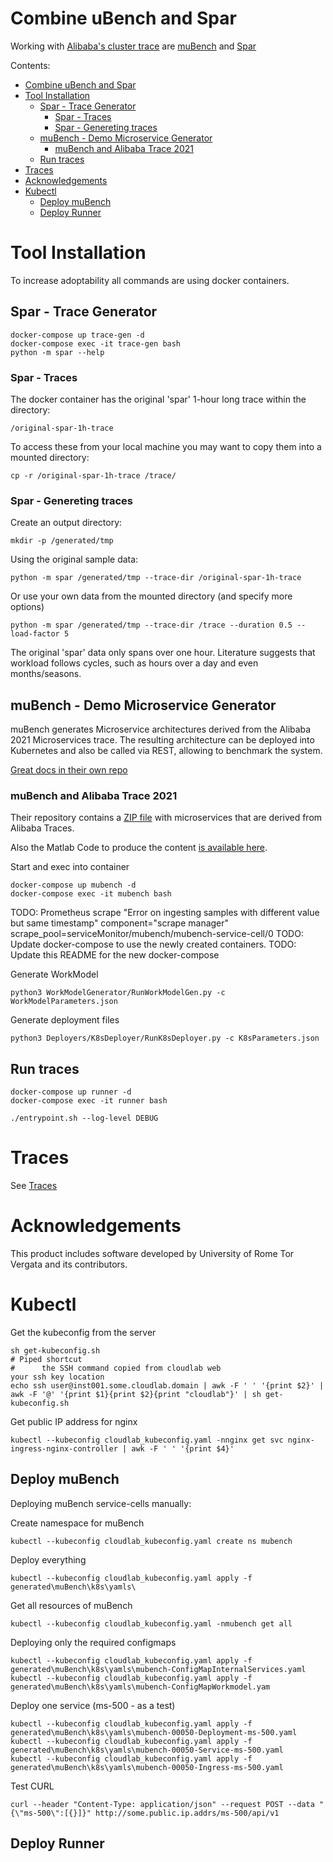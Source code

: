 # Combine uBench and Spar

Working with [Alibaba's cluster trace](https://github.com/alibaba/clusterdata/tree/7358bbaf40778d4bd0464a64a430812088b7b74e)
are [muBench](https://github.com/H3rby7/muBench)
and [Spar](https://github.com/H3rby7/trace-generator)

Contents:

- [Combine uBench and Spar](#combine-ubench-and-spar)
- [Tool Installation](#tool-installation)
  - [Spar - Trace Generator](#spar---trace-generator)
    - [Spar - Traces](#spar---traces)
    - [Spar - Genereting traces](#spar---genereting-traces)
  - [muBench - Demo Microservice Generator](#mubench---demo-microservice-generator)
    - [muBench and Alibaba Trace 2021](#mubench-and-alibaba-trace-2021)
  - [Run traces](#run-traces)
- [Traces](#traces)
- [Acknowledgements](#acknowledgements)
- [Kubectl](#kubectl)
  - [Deploy muBench](#deploy-mubench)
  - [Deploy Runner](#deploy-runner)

# Tool Installation

To increase adoptability all commands are using docker containers.

## Spar - Trace Generator

    docker-compose up trace-gen -d
    docker-compose exec -it trace-gen bash
    python -m spar --help

### Spar - Traces

The docker container has the original 'spar' 1-hour long trace within the directory:

    /original-spar-1h-trace

To access these from your local machine you may want to copy them into a mounted directory:

    cp -r /original-spar-1h-trace /trace/

### Spar - Genereting traces

Create an output directory:

    mkdir -p /generated/tmp

Using the original sample data:

    python -m spar /generated/tmp --trace-dir /original-spar-1h-trace

Or use your own data from the mounted directory (and specify more options)

    python -m spar /generated/tmp --trace-dir /trace --duration 0.5 --load-factor 5

The original 'spar' data only spans over one hour. 
Literature suggests that workload follows cycles, such as hours over a day and even months/seasons.

## muBench - Demo Microservice Generator

muBench generates Microservice architectures derived from the Alibaba 2021 Microservices trace.
The resulting architecture can be deployed into Kubernetes and also be called via REST, allowing to benchmark the system.

[Great docs in their own repo](./muBench/README.md)

### muBench and Alibaba Trace 2021

Their repository contains a [ZIP file](./muBench/examples/Alibaba/)
with microservices that are derived from Alibaba Traces.

Also the Matlab Code to produce the content [is available here](./muBench/examples/Alibaba/Matlab).

Start and exec into container

    docker-compose up mubench -d
    docker-compose exec -it mubench bash

TODO: Prometheus scrape "Error on ingesting samples with different value but same timestamp" component="scrape manager" scrape_pool=serviceMonitor/mubench/mubench-service-cell/0
TODO: Update docker-compose to use the newly created containers.
TODO: Update this README for the new docker-compose

Generate WorkModel

    python3 WorkModelGenerator/RunWorkModelGen.py -c WorkModelParameters.json

Generate deployment files

    python3 Deployers/K8sDeployer/RunK8sDeployer.py -c K8sParameters.json

## Run traces

    docker-compose up runner -d
    docker-compose exec -it runner bash

    ./entrypoint.sh --log-level DEBUG

# Traces

See [Traces](./traces/)

# Acknowledgements

This product includes software developed by University of Rome Tor Vergata and its contributors.

# Kubectl

Get the kubeconfig from the server

    sh get-kubeconfig.sh
    # Piped shortcut
    #      the SSH command copied from cloudlab web                                                                your ssh key location
    echo ssh user@inst001.some.cloudlab.domain | awk -F ' ' '{print $2}' | awk -F '@' '{print $1}{print $2}{print "cloudlab"}' | sh get-kubeconfig.sh

Get public IP address for nginx

    kubectl --kubeconfig cloudlab_kubeconfig.yaml -nnginx get svc nginx-ingress-nginx-controller | awk -F ' ' '{print $4}'

## Deploy muBench

Deploying muBench service-cells manually:

Create namespace for muBench

    kubectl --kubeconfig cloudlab_kubeconfig.yaml create ns mubench

Deploy everything

    kubectl --kubeconfig cloudlab_kubeconfig.yaml apply -f generated\muBench\k8s\yamls\

Get all resources of muBench

    kubectl --kubeconfig cloudlab_kubeconfig.yaml -nmubench get all

Deploying only the required configmaps

    kubectl --kubeconfig cloudlab_kubeconfig.yaml apply -f generated\muBench\k8s\yamls\mubench-ConfigMapInternalServices.yaml
    kubectl --kubeconfig cloudlab_kubeconfig.yaml apply -f generated\muBench\k8s\yamls\mubench-ConfigMapWorkmodel.yam

Deploy one service (ms-500 - as a test)

    kubectl --kubeconfig cloudlab_kubeconfig.yaml apply -f generated\muBench\k8s\yamls\mubench-00050-Deployment-ms-500.yaml
    kubectl --kubeconfig cloudlab_kubeconfig.yaml apply -f generated\muBench\k8s\yamls\mubench-00050-Service-ms-500.yaml
    kubectl --kubeconfig cloudlab_kubeconfig.yaml apply -f generated\muBench\k8s\yamls\mubench-00050-Ingress-ms-500.yaml

Test CURL

    curl --header "Content-Type: application/json" --request POST --data "{\"ms-500\":[{}]}" http://some.public.ip.addrs/ms-500/api/v1

## Deploy Runner
